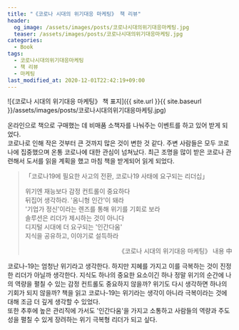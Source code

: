 ```yaml
---
title: "《코로나 시대의 위기대응 마케팅》 책 리뷰"
header:
  og_image: /assets/images/posts/코로나시대의위기대응마케팅.jpg
  teaser: /assets/images/posts/코로나시대의위기대응마케팅.jpg
categories:
  - Book
tags:
  - 코로나시대의위기대응마케팅
  - 책 리뷰
  - 마케팅
last_modified_at: 2020-12-01T22:42:19+09:00
---
```


![《코로나 시대의 위기대응 마케팅》 책 표지]({{ site.url }}{{ site.baseurl }}/assets/images/posts/코로나시대의위기대응마케팅.jpg)

온라인으로 책으로 구매했는 데 비매품 소책자를 나눠주는 이벤트를 하고 있어 받게 되었다.  
코로나로 인해 작은 것부터 큰 것까지 많은 것이 변한 것 같다. 주변 사람들은 모두 코로나에 집중했으며 온통 코로나에 대한 관심이 넘쳐났다. 최근 조명을 많이 받은 코로나 관련해서 도서를 읽을 계획을 했고 마침 책을 받게되어 읽게 되었다.

> 「코로나19에 필요한 사고의 전환, 코로나19 사태에 요구되는 리더십」  
>     
> 위기엔 재능보다 감정 컨트롤이 중요하다  
> 뒤집어 생각하라. '옴니형 인간'이 돼라  
> '기업가 정신'이라는 렌즈를 통해 위기를 기회로 보라  
> 솔루션은 리더가 제시하는 것이 아니다  
> 디지털 시대에 더 요구되는 '인간다움'  
> 지식을 공유하고, 이야기로 설득하라
>
> <div style="text-align: right">《코로나 시대의 위기대응 마케팅》 내용 中</div>

코로나-19는 엄청난 위기라고 생각한다. 하지만 지혜를 가지고 이를 극복하는 것이 진정한 리더가 아닐까 생각한다. 지식도 하나의 중요한 요소이긴 하나 정말 위기의 순간에 나의 역량을 펼칠 수 있는 감정 컨트롤도 중요하지 않을까? 위기도 다시 생각하면 하나의 기회가 되지 않을까? 책을 읽고 코로나-19는 위기라는 생각이 아니라 극복이라는 것에 대해 조금 더 깊게 생각할 수 있었다.  
또한 추후에 높은 관리직에 가서도 '인간다움'을 가지고 소통하고 사람들의 역량과 주도성을 펼칠 수 있게 장려하는 위기 극복형 리더가 되고 싶다.